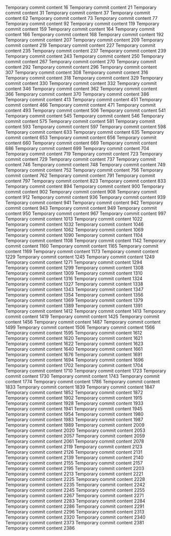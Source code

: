 Temporary commit content 16
Temporary commit content 21
Temporary commit content 31
Temporary commit content 37
Temporary commit content 62
Temporary commit content 73
Temporary commit content 77
Temporary commit content 92
Temporary commit content 119
Temporary commit content 159
Temporary commit content 164
Temporary commit content 166
Temporary commit content 168
Temporary commit content 192
Temporary commit content 207
Temporary commit content 209
Temporary commit content 219
Temporary commit content 227
Temporary commit content 235
Temporary commit content 237
Temporary commit content 239
Temporary commit content 243
Temporary commit content 250
Temporary commit content 267
Temporary commit content 270
Temporary commit content 292
Temporary commit content 296
Temporary commit content 307
Temporary commit content 308
Temporary commit content 316
Temporary commit content 318
Temporary commit content 329
Temporary commit content 330
Temporary commit content 332
Temporary commit content 346
Temporary commit content 362
Temporary commit content 366
Temporary commit content 370
Temporary commit content 386
Temporary commit content 413
Temporary commit content 451
Temporary commit content 466
Temporary commit content 471
Temporary commit content 493
Temporary commit content 506
Temporary commit content 541
Temporary commit content 545
Temporary commit content 546
Temporary commit content 575
Temporary commit content 581
Temporary commit content 593
Temporary commit content 597
Temporary commit content 598
Temporary commit content 633
Temporary commit content 635
Temporary commit content 653
Temporary commit content 656
Temporary commit content 660
Temporary commit content 669
Temporary commit content 686
Temporary commit content 699
Temporary commit content 704
Temporary commit content 719
Temporary commit content 723
Temporary commit content 729
Temporary commit content 737
Temporary commit content 746
Temporary commit content 748
Temporary commit content 749
Temporary commit content 752
Temporary commit content 756
Temporary commit content 762
Temporary commit content 791
Temporary commit content 797
Temporary commit content 823
Temporary commit content 833
Temporary commit content 894
Temporary commit content 900
Temporary commit content 902
Temporary commit content 908
Temporary commit content 912
Temporary commit content 936
Temporary commit content 939
Temporary commit content 941
Temporary commit content 942
Temporary commit content 943
Temporary commit content 949
Temporary commit content 950
Temporary commit content 967
Temporary commit content 997
Temporary commit content 1013
Temporary commit content 1022
Temporary commit content 1032
Temporary commit content 1046
Temporary commit content 1062
Temporary commit content 1069
Temporary commit content 1090
Temporary commit content 1104
Temporary commit content 1108
Temporary commit content 1142
Temporary commit content 1160
Temporary commit content 1165
Temporary commit content 1169
Temporary commit content 1173
Temporary commit content 1229
Temporary commit content 1245
Temporary commit content 1249
Temporary commit content 1271
Temporary commit content 1294
Temporary commit content 1299
Temporary commit content 1308
Temporary commit content 1309
Temporary commit content 1310
Temporary commit content 1316
Temporary commit content 1324
Temporary commit content 1327
Temporary commit content 1338
Temporary commit content 1343
Temporary commit content 1347
Temporary commit content 1354
Temporary commit content 1356
Temporary commit content 1369
Temporary commit content 1379
Temporary commit content 1389
Temporary commit content 1391
Temporary commit content 1412
Temporary commit content 1413
Temporary commit content 1419
Temporary commit content 1425
Temporary commit content 1456
Temporary commit content 1487
Temporary commit content 1499
Temporary commit content 1506
Temporary commit content 1566
Temporary commit content 1595
Temporary commit content 1612
Temporary commit content 1620
Temporary commit content 1621
Temporary commit content 1622
Temporary commit content 1623
Temporary commit content 1640
Temporary commit content 1661
Temporary commit content 1676
Temporary commit content 1691
Temporary commit content 1694
Temporary commit content 1696
Temporary commit content 1702
Temporary commit content 1704
Temporary commit content 1710
Temporary commit content 1723
Temporary commit content 1730
Temporary commit content 1743
Temporary commit content 1774
Temporary commit content 1786
Temporary commit content 1833
Temporary commit content 1839
Temporary commit content 1847
Temporary commit content 1852
Temporary commit content 1872
Temporary commit content 1902
Temporary commit content 1915
Temporary commit content 1928
Temporary commit content 1933
Temporary commit content 1941
Temporary commit content 1945
Temporary commit content 1954
Temporary commit content 1980
Temporary commit content 1983
Temporary commit content 1987
Temporary commit content 1989
Temporary commit content 2009
Temporary commit content 2020
Temporary commit content 2053
Temporary commit content 2057
Temporary commit content 2059
Temporary commit content 2061
Temporary commit content 2078
Temporary commit content 2119
Temporary commit content 2123
Temporary commit content 2126
Temporary commit content 2131
Temporary commit content 2139
Temporary commit content 2140
Temporary commit content 2155
Temporary commit content 2157
Temporary commit content 2195
Temporary commit content 2203
Temporary commit content 2213
Temporary commit content 2221
Temporary commit content 2225
Temporary commit content 2228
Temporary commit content 2235
Temporary commit content 2242
Temporary commit content 2245
Temporary commit content 2255
Temporary commit content 2267
Temporary commit content 2271
Temporary commit content 2283
Temporary commit content 2284
Temporary commit content 2286
Temporary commit content 2291
Temporary commit content 2296
Temporary commit content 2313
Temporary commit content 2320
Temporary commit content 2340
Temporary commit content 2373
Temporary commit content 2381
Temporary commit content 2386
